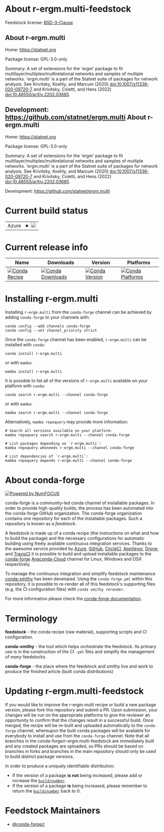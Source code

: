 About r-ergm.multi-feedstock
============================

Feedstock license: [BSD-3-Clause](https://github.com/conda-forge/r-ergm.multi-feedstock/blob/main/LICENSE.txt)

About r-ergm.multi
------------------

Home: https://statnet.org

Package license: GPL-3.0-only

Summary: A set of extensions for the 'ergm' package to fit multilayer/multiplex/multirelational networks and samples of multiple networks. 'ergm.multi' is a part of the Statnet suite of packages for network analysis. See Krivitsky, Koehly, and Marcum (2020) <doi:10.1007/s11336-020-09720-7> and Krivitsky, Coletti, and Hens (2022) <doi:10.48550/arXiv.2202.03685>.

Development: https://github.com/statnet/ergm.multi
About r-ergm.multi
------------------

Home: https://statnet.org

Package license: GPL-3.0-only

Summary: A set of extensions for the 'ergm' package to fit multilayer/multiplex/multirelational networks and samples of multiple networks. 'ergm.multi' is a part of the Statnet suite of packages for network analysis. See Krivitsky, Koehly, and Marcum (2020) <doi:10.1007/s11336-020-09720-7> and Krivitsky, Coletti, and Hens (2022) <doi:10.48550/arXiv.2202.03685>.

Development: https://github.com/statnet/ergm.multi

Current build status
====================


<table>
    
  <tr>
    <td>Azure</td>
    <td>
      <details>
        <summary>
          <a href="https://dev.azure.com/conda-forge/feedstock-builds/_build/latest?definitionId=19524&branchName=main">
            <img src="https://dev.azure.com/conda-forge/feedstock-builds/_apis/build/status/r-ergm.multi-feedstock?branchName=main">
          </a>
        </summary>
        <table>
          <thead><tr><th>Variant</th><th>Status</th></tr></thead>
          <tbody><tr>
              <td>linux_64_r_base4.2</td>
              <td>
                <a href="https://dev.azure.com/conda-forge/feedstock-builds/_build/latest?definitionId=19524&branchName=main">
                  <img src="https://dev.azure.com/conda-forge/feedstock-builds/_apis/build/status/r-ergm.multi-feedstock?branchName=main&jobName=linux&configuration=linux%20linux_64_r_base4.2" alt="variant">
                </a>
              </td>
            </tr><tr>
              <td>linux_64_r_base4.3</td>
              <td>
                <a href="https://dev.azure.com/conda-forge/feedstock-builds/_build/latest?definitionId=19524&branchName=main">
                  <img src="https://dev.azure.com/conda-forge/feedstock-builds/_apis/build/status/r-ergm.multi-feedstock?branchName=main&jobName=linux&configuration=linux%20linux_64_r_base4.3" alt="variant">
                </a>
              </td>
            </tr><tr>
              <td>osx_64_r_base4.2</td>
              <td>
                <a href="https://dev.azure.com/conda-forge/feedstock-builds/_build/latest?definitionId=19524&branchName=main">
                  <img src="https://dev.azure.com/conda-forge/feedstock-builds/_apis/build/status/r-ergm.multi-feedstock?branchName=main&jobName=osx&configuration=osx%20osx_64_r_base4.2" alt="variant">
                </a>
              </td>
            </tr><tr>
              <td>osx_64_r_base4.3</td>
              <td>
                <a href="https://dev.azure.com/conda-forge/feedstock-builds/_build/latest?definitionId=19524&branchName=main">
                  <img src="https://dev.azure.com/conda-forge/feedstock-builds/_apis/build/status/r-ergm.multi-feedstock?branchName=main&jobName=osx&configuration=osx%20osx_64_r_base4.3" alt="variant">
                </a>
              </td>
            </tr><tr>
              <td>win_64</td>
              <td>
                <a href="https://dev.azure.com/conda-forge/feedstock-builds/_build/latest?definitionId=19524&branchName=main">
                  <img src="https://dev.azure.com/conda-forge/feedstock-builds/_apis/build/status/r-ergm.multi-feedstock?branchName=main&jobName=win&configuration=win%20win_64_" alt="variant">
                </a>
              </td>
            </tr>
          </tbody>
        </table>
      </details>
    </td>
  </tr>
</table>

Current release info
====================

| Name | Downloads | Version | Platforms |
| --- | --- | --- | --- |
| [![Conda Recipe](https://img.shields.io/badge/recipe-r--ergm.multi-green.svg)](https://anaconda.org/conda-forge/r-ergm.multi) | [![Conda Downloads](https://img.shields.io/conda/dn/conda-forge/r-ergm.multi.svg)](https://anaconda.org/conda-forge/r-ergm.multi) | [![Conda Version](https://img.shields.io/conda/vn/conda-forge/r-ergm.multi.svg)](https://anaconda.org/conda-forge/r-ergm.multi) | [![Conda Platforms](https://img.shields.io/conda/pn/conda-forge/r-ergm.multi.svg)](https://anaconda.org/conda-forge/r-ergm.multi) |

Installing r-ergm.multi
=======================

Installing `r-ergm.multi` from the `conda-forge` channel can be achieved by adding `conda-forge` to your channels with:

```
conda config --add channels conda-forge
conda config --set channel_priority strict
```

Once the `conda-forge` channel has been enabled, `r-ergm.multi` can be installed with `conda`:

```
conda install r-ergm.multi
```

or with `mamba`:

```
mamba install r-ergm.multi
```

It is possible to list all of the versions of `r-ergm.multi` available on your platform with `conda`:

```
conda search r-ergm.multi --channel conda-forge
```

or with `mamba`:

```
mamba search r-ergm.multi --channel conda-forge
```

Alternatively, `mamba repoquery` may provide more information:

```
# Search all versions available on your platform:
mamba repoquery search r-ergm.multi --channel conda-forge

# List packages depending on `r-ergm.multi`:
mamba repoquery whoneeds r-ergm.multi --channel conda-forge

# List dependencies of `r-ergm.multi`:
mamba repoquery depends r-ergm.multi --channel conda-forge
```


About conda-forge
=================

[![Powered by
NumFOCUS](https://img.shields.io/badge/powered%20by-NumFOCUS-orange.svg?style=flat&colorA=E1523D&colorB=007D8A)](https://numfocus.org)

conda-forge is a community-led conda channel of installable packages.
In order to provide high-quality builds, the process has been automated into the
conda-forge GitHub organization. The conda-forge organization contains one repository
for each of the installable packages. Such a repository is known as a *feedstock*.

A feedstock is made up of a conda recipe (the instructions on what and how to build
the package) and the necessary configurations for automatic building using freely
available continuous integration services. Thanks to the awesome service provided by
[Azure](https://azure.microsoft.com/en-us/services/devops/), [GitHub](https://github.com/),
[CircleCI](https://circleci.com/), [AppVeyor](https://www.appveyor.com/),
[Drone](https://cloud.drone.io/welcome), and [TravisCI](https://travis-ci.com/)
it is possible to build and upload installable packages to the
[conda-forge](https://anaconda.org/conda-forge) [Anaconda-Cloud](https://anaconda.org/)
channel for Linux, Windows and OSX respectively.

To manage the continuous integration and simplify feedstock maintenance
[conda-smithy](https://github.com/conda-forge/conda-smithy) has been developed.
Using the ``conda-forge.yml`` within this repository, it is possible to re-render all of
this feedstock's supporting files (e.g. the CI configuration files) with ``conda smithy rerender``.

For more information please check the [conda-forge documentation](https://conda-forge.org/docs/).

Terminology
===========

**feedstock** - the conda recipe (raw material), supporting scripts and CI configuration.

**conda-smithy** - the tool which helps orchestrate the feedstock.
                   Its primary use is in the construction of the CI ``.yml`` files
                   and simplify the management of *many* feedstocks.

**conda-forge** - the place where the feedstock and smithy live and work to
                  produce the finished article (built conda distributions)


Updating r-ergm.multi-feedstock
===============================

If you would like to improve the r-ergm.multi recipe or build a new
package version, please fork this repository and submit a PR. Upon submission,
your changes will be run on the appropriate platforms to give the reviewer an
opportunity to confirm that the changes result in a successful build. Once
merged, the recipe will be re-built and uploaded automatically to the
`conda-forge` channel, whereupon the built conda packages will be available for
everybody to install and use from the `conda-forge` channel.
Note that all branches in the conda-forge/r-ergm.multi-feedstock are
immediately built and any created packages are uploaded, so PRs should be based
on branches in forks and branches in the main repository should only be used to
build distinct package versions.

In order to produce a uniquely identifiable distribution:
 * If the version of a package **is not** being increased, please add or increase
   the [``build/number``](https://docs.conda.io/projects/conda-build/en/latest/resources/define-metadata.html#build-number-and-string).
 * If the version of a package **is** being increased, please remember to return
   the [``build/number``](https://docs.conda.io/projects/conda-build/en/latest/resources/define-metadata.html#build-number-and-string)
   back to 0.

Feedstock Maintainers
=====================

* [@conda-forge/r](https://github.com/conda-forge/r/)

